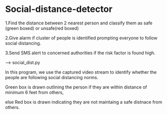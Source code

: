 # Social-distance-detector

1.Find the distance between 2 nearest person and classify them as safe (green boxed) or unsafe(red boxed)

2.Give alarm if cluster of people is identified prompting everyone to follow social distancing.

3.Send SMS alert to concerned authorities if the risk factor is found high.

--> social_dist.py

In this program, we use the captured video stream to identify whether the people are following social distancing norms.

Green box is drawn outlining the person if they are within distance of minimum 6 feet from others, 

else Red box is drawn indicating they are not maintaing a safe distnace from others.
